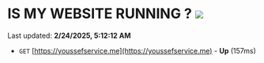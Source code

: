 # IS MY WEBSITE RUNNING ? [![](https://img.shields.io/static/v1?label=Sponsor&message=%E2%9D%A4&logo=GitHub&color=%23fe8e86)](https://github.com/sponsors/Youssef-Lehmam)

Last updated: **2/24/2025, 5:12:12 AM**

- `GET` [https://youssefservice.me](https://youssefservice.me) - **Up** (157ms)
